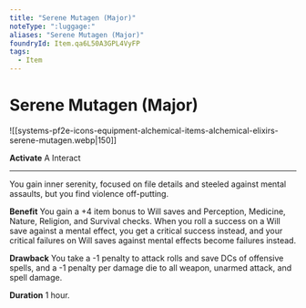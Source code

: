 ```yaml
---
title: "Serene Mutagen (Major)"
noteType: ":luggage:"
aliases: "Serene Mutagen (Major)"
foundryId: Item.qa6L50A3GPL4VyFP
tags:
  - Item
---
```


# Serene Mutagen (Major)
![[systems-pf2e-icons-equipment-alchemical-items-alchemical-elixirs-serene-mutagen.webp|150]]

**Activate** A Interact

* * *

You gain inner serenity, focused on file details and steeled against mental assaults, but you find violence off-putting.

**Benefit** You gain a +4 item bonus to Will saves and Perception, Medicine, Nature, Religion, and Survival checks. When you roll a success on a Will save against a mental effect, you get a critical success instead, and your critical failures on Will saves against mental effects become failures instead.

**Drawback** You take a -1 penalty to attack rolls and save DCs of offensive spells, and a -1 penalty per damage die to all weapon, unarmed attack, and spell damage.

**Duration** 1 hour.


